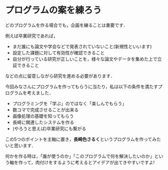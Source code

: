 # プログラムの案を練ろう

どのプログラムを作る場合でも，企画を練ることは重要です．

例えば卒業研究であれば，

* まだ誰にも論文や学会などで発表されていないこと(新規性といいます)
* 設定した課題に対して有効性が確認できること
* 自分が行っている研究が正しいことを，様々な論文やデータを集めた上で立証できること

などの点に留意しながら研究を進める必要があります．

今回みなさんにプログラムを作ってもらうに当たり，私は以下の条件を満たすプログラムを考えました．

* プログラミングを「学ぶ」のではなく「楽しんでもらう」
* 数コマで完成させることが出来る
* 画像処理の基礎を知ってもらう
* 長崎に関連したシステムを作る
* (やろうと思えば)卒業研究にも繋がる

この5つのポイントを主軸に置き，**長崎色さるく**というプログラムを作ってみたいと思います．

何かを作る時は，「誰が使うのか」「このプログラムで何を解決したいのか」という軸を作って，肉付けをするように考えるとアイデアが出てきやすいですよ!